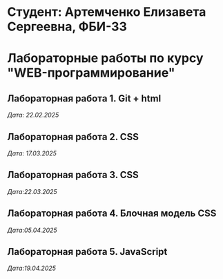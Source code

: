 # Студент: Артемченко Елизавета Сергеевна, ФБИ-33

# Лабораторные работы по курсу "WEB-программирование"

## Лабораторная работа 1. Git + html

*Дата: 22.02.2025*

## Лабораторная работа 2. CSS

*Дата: 17.03.2025*

## Лабораторная работа 3. CSS

*Дата:22.03.2025*

## Лабораторная работа 4. Блочная модель CSS

*Дата:05.04.2025*

## Лабораторная работа 5. JavaScript

*Дата:19.04.2025*

